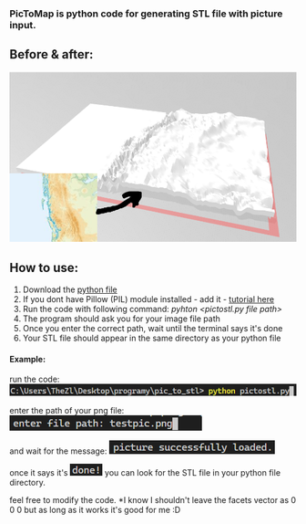 ### PicToMap is python code for generating STL file with picture input.
## Before & after:
<img src="example/ex5.png">

## How to use:
1) Download the [python file](pictostl.py)
2) If you dont have Pillow (PIL) module installed - add it - [tutorial here](https://pillow.readthedocs.io/en/stable/installation.html)
3) Run the code with following command:
  *pyhton <pictostl.py file path>*
4) The program should ask you for your image file path
5) Once you enter the correct path, wait until the terminal says it's done
6) Your STL file should appear in the same directory as your python file

#### Example:
run the code:
<img src="example/ex1.png">

enter the path of your png file:
<img src="example/ex2.png">

and wait for the message:
<img src="example/ex3.png">

once it says it's <img src="example/ex4.png"> you can look for the STL file in your python file directory.

feel free to modify the code.
*I know I shouldn't leave the facets vector as 0 0 0 but as long as it works it's good for me :D
